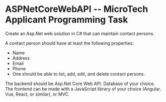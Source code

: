 # ASPNetCoreWebAPI -- MicroTech Applicant Programming Task

Create an Asp.Net web solution in C# that can maintain contact persons.

A contact person should have at least the following properties:

- Name
- Address
- Email
- Phone
- One should be able to list, add, edit, and delete contact persons.

The backend should be Asp.Net Core Web API.
Database of your choice.
The frontend can be made with a JavaScript library of your choice (Angular, Vue, React, or similar), or MVC.
